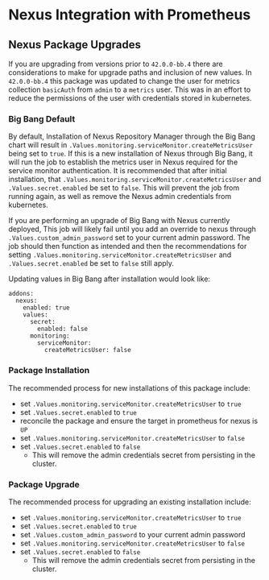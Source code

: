 # Nexus Integration with Prometheus

## Nexus Package Upgrades
If you are upgrading from versions prior to `42.0.0-bb.4` there are considerations to make for upgrade paths and inclusion of new values. In `42.0.0-bb.4` this package was updated to change the user for metrics collection `basicAuth` from `admin` to a `metrics` user. This was in an effort to reduce the permissions of the user with credentials stored in kubernetes.

### Big Bang Default
By default, Installation of Nexus Repository Manager through the Big Bang chart will result in `.Values.monitoring.serviceMonitor.createMetricsUser` being set to `true`. If this is a new installation of Nexus through Big Bang, it will run the job to establish the metrics user in Nexus required for the service monitor authentication. It is recommended that after initial installation, that `.Values.monitoring.serviceMonitor.createMetricsUser` and `.Values.secret.enabled` be set to `false`. This will prevent the job from running again, as well as remove the Nexus admin credentials from kubernetes.

If you are performing an upgrade of Big Bang with Nexus currently deployed, This job will likely fail until you add an override to nexus through `.Values.custom_admin_password` set to your current admin password. The job should then function as intended and then the recommendations for setting `.Values.monitoring.serviceMonitor.createMetricsUser` and `.Values.secret.enabled` be set to `false` still apply. 

Updating values in Big Bang after installation would look like:
```
addons:
  nexus:
    enabled: true
    values:
      secret:
        enabled: false
      monitoring:
        serviceMonitor:
          createMetricsUser: false
```

### Package Installation 
The recommended process for new installations of this package include:
- set `.Values.monitoring.serviceMonitor.createMetricsUser` to `true`
- set `.Values.secret.enabled` to `true`
- reconcile the package and ensure the target in prometheus for nexus is `UP`
- set `.Values.monitoring.serviceMonitor.createMetricsUser` to `false`
- set `.Values.secret.enabled` to `false`
  - This will remove the admin credentials secret from persisting in the cluster.

### Package Upgrade
The recommended process for upgrading an existing installation include:
- set `.Values.monitoring.serviceMonitor.createMetricsUser` to `true`
- set `.Values.secret.enabled` to `true`
- set `.Values.custom_admin_password` to your current admin password
- set `.Values.monitoring.serviceMonitor.createMetricsUser` to `false`
- set `.Values.secret.enabled` to `false`
  - This will remove the admin credentials secret from persisting in the cluster.
